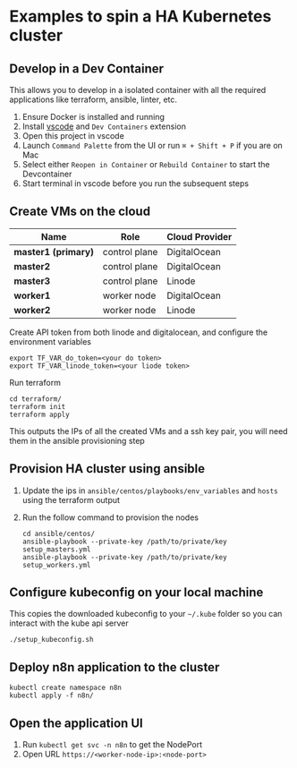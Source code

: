# Examples to spin a HA Kubernetes cluster

## Develop in a Dev Container

This allows you to develop in a isolated container with all the required applications like terraform, ansible, linter, etc. 

1. Ensure Docker is installed and running
2. Install [vscode](https://code.visualstudio.com/) and `Dev Containers` extension
3. Open this project in vscode
4. Launch `Command Palette` from the UI or run `⌘ + Shift + P` if you are on Mac
5. Select either `Reopen in Container` or `Rebuild Container` to start the Devcontainer
6. Start terminal in vscode before you run the subsequent steps

## Create VMs on the cloud

| **Name**              | **Role**      | **Cloud Provider** |
|-----------------------|---------------|--------------------|
| **master1 (primary)** | control plane | DigitalOcean       |
| **master2**           | control plane | DigitalOcean       |
| **master3**           | control plane | Linode             |
| **worker1**           | worker node   | DigitalOcean       |
| **worker2**           | worker node   | Linode             |


Create API token from both linode and digitalocean, and configure the environment variables

```
export TF_VAR_do_token=<your do token>
export TF_VAR_linode_token=<your liode token>
```

Run terraform

```
cd terraform/
terraform init
terraform apply
```

This outputs the IPs of all the created VMs and a ssh key pair, you will need them in the ansible provisioning step


## Provision HA cluster using ansible

1. Update the ips in `ansible/centos/playbooks/env_variables` and `hosts` using the terraform output
1. Run the follow command to provision the nodes

    ```
    cd ansible/centos/
    ansible-playbook --private-key /path/to/private/key setup_masters.yml
    ansible-playbook --private-key /path/to/private/key setup_workers.yml
    ```

## Configure kubeconfig on your local machine

This copies the downloaded kubeconfig to your `~/.kube` folder so you can interact with the kube api server

```
./setup_kubeconfig.sh
```

## Deploy n8n application to the cluster

```
kubectl create namespace n8n
kubectl apply -f n8n/
```

## Open the application UI

1. Run `kubectl get svc -n n8n` to get the NodePort
1. Open URL `https://<worker-node-ip>:<node-port>`


